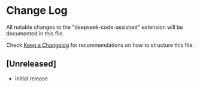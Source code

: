 # Change Log

All notable changes to the "deepseek-code-assistant" extension will be documented in this file.

Check [Keep a Changelog](http://keepachangelog.com/) for recommendations on how to structure this file.

## [Unreleased]

- Initial release